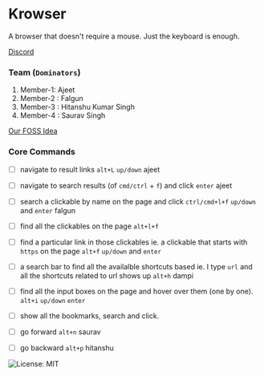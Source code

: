 # Krowser

A browser that doesn't require a mouse. Just the keyboard is enough.

[Discord](https://discord.com/channels/1240316163020292126/1342367363885957170)

### Team (`Dominators`)

1. Member-1: Ajeet
2. Member-2 : Falgun
3. Member-3 : Hitanshu Kumar Singh
4. Member-4 : Saurav Singh

[Our FOSS Idea](https://fossunited.org/hack/fosshack25/p/gu6i7f7503)


### Core Commands

- [ ] navigate to result links `alt+L` `up/down` ajeet
- [ ] navigate to search results (of `cmd/ctrl` + `f`) and click `enter` ajeet
- [ ] search a clickable by name on the page and click `ctrl/cmd+l+f` `up/down` and `enter` falgun
- [ ] find all the clickables on the page `alt+l+f`
- [ ] find a particular link in those clickables ie. a clickable that starts with `https` on the page `alt+f` `up/down` and `enter`
- [ ] a search bar to find all the availalble shortcuts based ie. I type `url` and all the shortcuts related to url shows up `alt+h` dampi
- [ ] find all the input boxes on the page and hover over them (one by one). `alt+i` `up/down` `enter` 
- [ ] show all the bookmarks, search and click.
- [ ] go forward `alt+n` saurav
- [ ] go backward `alt+p` hitanshu


![License: MIT](https://img.shields.io/badge/License-MIT-yellow.svg)
